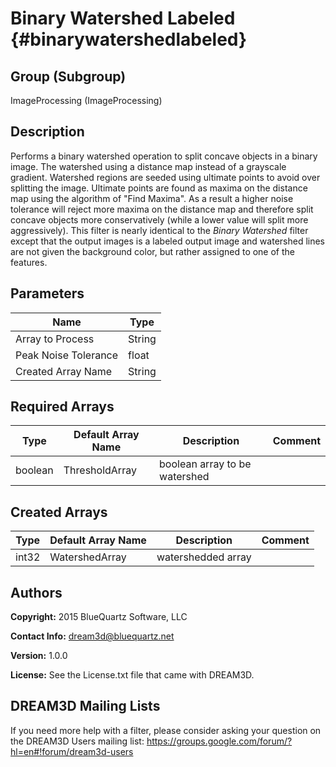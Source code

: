 Binary Watershed Labeled {#binarywatershedlabeled}
=====

## Group (Subgroup) ##
ImageProcessing (ImageProcessing)


## Description ##
Performs a binary watershed operation to split concave objects in a binary image. The watershed using a distance map instead of a grayscale gradient. Watershed regions are seeded using ultimate points to avoid over splitting the image. Ultimate points are found as maxima on the distance map using the algorithm of "Find Maxima". As a result a higher noise tolerance will reject more maxima on the distance map and therefore split concave objects more conservatively (while a lower value will split more aggressively). This filter is nearly identical to the *Binary Watershed* filter except that the output images is a labeled output image and watershed lines are not given the background color, but rather assigned to one of the features. 

## Parameters ##
| Name             | Type |
|------------------|------|
| Array to Process | String |
| Peak Noise Tolerance | float |
| Created Array Name | String |


## Required Arrays ##

| Type | Default Array Name | Description | Comment |
|------|--------------------|-------------|---------|
| boolean | ThresholdArray | boolean array to be watershed       | |


## Created Arrays ##

| Type | Default Array Name | Description | Comment |
|------|--------------------|-------------|---------|
| int32 | WatershedArray | watershedded array | |


## Authors ##

**Copyright:** 2015 BlueQuartz Software, LLC

**Contact Info:** dream3d@bluequartz.net

**Version:** 1.0.0

**License:**  See the License.txt file that came with DREAM3D.




## DREAM3D Mailing Lists ##

If you need more help with a filter, please consider asking your question on the DREAM3D Users mailing list:
https://groups.google.com/forum/?hl=en#!forum/dream3d-users

